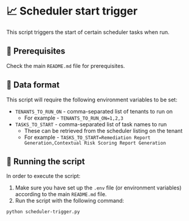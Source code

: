 # 📈 Scheduler start trigger

This script triggers the start of certain scheduler tasks when run.

## 🔧 Prerequisites

Check the main `README.md` file for prerequisites.

## 📝 Data format

This script will require the following environment variables to be set:

* `TENANTS_TO_RUN_ON` - comma-separated list of tenants to run on
  * For example - `TENANTS_TO_RUN_ON=1,2,3`
* `TASKS_TO_START` - comma-separated list of task names to run
  * These can be retrieved from the scheduler listing on the tenant
  * For example - `TASKS_TO_START=Remediation Report Generation,Contextual Risk Scoring Report Generation`

## 🏃 Running the script

In order to execute the script:

1. Make sure you have set up the `.env` file (or environment variables)
   according to the main `README.md` file.
2. Run the script with the following command:

```bash
python scheduler-trigger.py
```
